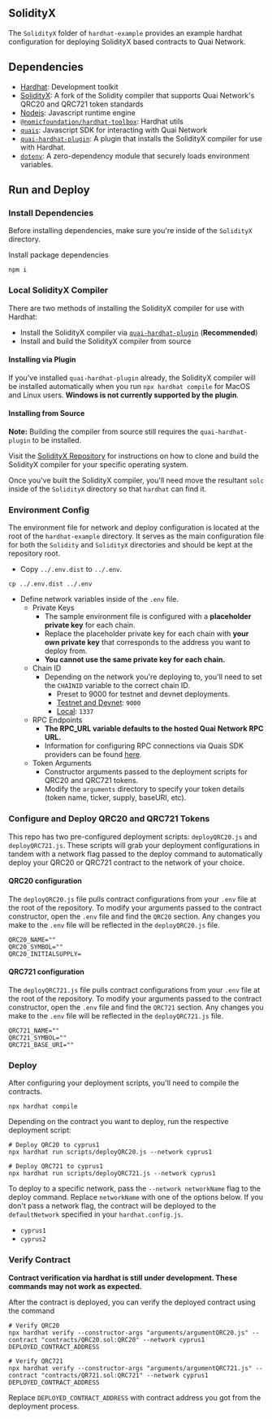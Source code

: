 ## SolidityX

The `SolidityX` folder of `hardhat-example` provides an example hardhat configuration for deploying SolidityX based contracts to Quai Network.

## Dependencies

- [Hardhat](https://www.npmjs.com/package/hardhat): Development toolkit
- [SolidityX](https://github.com/dominant-strategies/SolidityX): A fork of the Solidity compiler that supports Quai Network's QRC20 and QRC721 token standards
- [Nodejs](https://nodejs.org/en/): Javascript runtime engine
- [`@nomicfoundation/hardhat-toolbox`](https://www.npmjs.com/package/@nomicfoundation/hardhat-toolbox): Hardhat utils
- [`quais`](https://www.npmjs.com/package/quais): Javascript SDK for interacting with Quai Network
- [`quai-hardhat-plugin`](https://www.npmjs.com/package/quai-hardhat-plugin): A plugin that installs the SolidityX compiler for use with Hardhat.
- [`dotenv`](https://www.npmjs.com/package/dotenv): A zero-dependency module that securely loads environment variables.

## Run and Deploy

### Install Dependencies

Before installing dependencies, make sure you're inside of the `SolidityX` directory.

Install package dependencies

```shell
npm i
```

### Local SolidityX Compiler

There are two methods of installing the SolidityX compiler for use with Hardhat:

- Install the SolidityX compiler via [`quai-hardhat-plugin`](https://www.npmjs.com/package/quai-hardhat-plugin) (**Recommended**)
- Install and build the SolidityX compiler from source

#### Installing via Plugin

If you've installed `quai-hardhat-plugin` already, the SolidityX compiler will be installed automatically when you run `npx hardhat compile` for MacOS and Linux users. **Windows is not currently supported by the plugin**.

#### Installing from Source

**Note:** Building the compiler from source still requires the `quai-hardhat-plugin` to be installed.

Visit the [SolidityX Repository](https://github.com/dominant-strategies/SolidityX) for instructions on how to clone and build the SolidityX compiler for your specific operating system.

Once you've built the SolidityX compiler, you'll need move the resultant `solc` inside of the `SolidityX` directory so that `hardhat` can find it.

### Environment Config

The environment file for network and deploy configuration is located at the root of the `hardhat-example` directory. It serves as the main configuration file for both the `Solidity` and `SolidityX` directories and should be kept at the repository root.

- Copy `../.env.dist` to `../.env`.

```shell
cp ../.env.dist ../.env
```

- Define network variables inside of the `.env` file.
  - Private Keys
    - The sample environment file is configured with a **placeholder private key** for each chain.
    - Replace the placeholder private key for each chain with **your own private key** that corresponds to the address you want to deploy from.
    - **You cannot use the same private key for each chain.**
  - Chain ID
    - Depending on the network you're deploying to, you'll need to set the `CHAINID` variable to the correct chain ID.
      - Preset to 9000 for testnet and devnet deployments.
      - <u>Testnet and Devnet</u>: `9000`
      - <u>Local</u>: `1337`
  - RPC Endpoints
    - **The RPC_URL variable defaults to the hosted Quai Network RPC URL.**
    - Information for configuring RPC connections via Quais SDK providers can be found [here](https://docs.qu.ai/sdk/static/provider#remote-node-provider).
  - Token Arguments
    - Constructor arguments passed to the deployment scripts for QRC20 and QRC721 tokens.
    - Modify the `arguments` directory to specify your token details (token name, ticker, supply, baseURI, etc).

### Configure and Deploy QRC20 and QRC721 Tokens

This repo has two pre-configured deployment scripts: `deployQRC20.js` and `deployQRC721.js`. These scripts will grab your deployment configurations in tandem with a network flag passed to the deploy command to automatically deploy your QRC20 or QRC721 contract to the network of your choice.

#### QRC20 configuration

The `deployQRC20.js` file pulls contract configurations from your `.env` file at the root of the repository. To modify your arguments passed to the contract constructor, open the `.env` file and find the `QRC20` section. Any changes you make to the `.env` file will be reflected in the `deployQRC20.js` file.

```env
QRC20_NAME=""
QRC20_SYMBOL=""
QRC20_INITIALSUPPLY=
```

#### QRC721 configuration

The `deployQRC721.js` file pulls contract configurations from your `.env` file at the root of the repository. To modify your arguments passed to the contract constructor, open the `.env` file and find the `QRC721` section. Any changes you make to the `.env` file will be reflected in the `deployQRC721.js` file.

```env
QRC721_NAME=""
QRC721_SYMBOL=""
QRC721_BASE_URI=""
```

### Deploy

After configuring your deployment scripts, you'll need to compile the contracts.

```shell
npx hardhat compile
```

Depending on the contract you want to deploy, run the respective deployment script:

```shell
# Deploy QRC20 to cyprus1
npx hardhat run scripts/deployQRC20.js --network cyprus1

# Deploy QRC721 to cyprus1
npx hardhat run scripts/deployQRC721.js --network cyprus1
```

To deploy to a specific network, pass the `--network networkName` flag to the deploy command. Replace `networkName` with one of the options below. If you don't pass a network flag, the contract will be deployed to the `defaultNetwork` specified in your `hardhat.config.js`.

- `cyprus1`
- `cyprus2`

### Verify Contract

**Contract verification via hardhat is still under development. These commands may not work as expected.**

After the contract is deployed, you can verify the deployed contract using the command

```shell
# Verify QRC20
npx hardhat verify --constructor-args "arguments/argumentQRC20.js" --contract "contracts/QRC20.sol:QRC20" --network cyprus1 DEPLOYED_CONTRACT_ADDRESS

# Verify QRC721
npx hardhat verify --constructor-args "arguments/argumentQRC721.js" --contract "contracts/QR721.sol:QRC721" --network cyprus1 DEPLOYED_CONTRACT_ADDRESS
```

Replace `DEPLOYED_CONTRACT_ADDRESS` with contract address you got from the deployment process.
